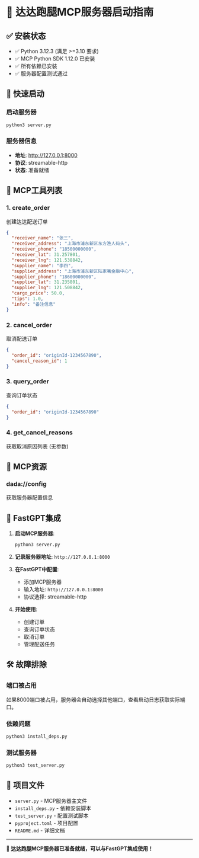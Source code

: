 # 🚀 达达跑腿MCP服务器启动指南

## ✅ 安装状态
- ✅ Python 3.12.3 (满足 >=3.10 要求)
- ✅ MCP Python SDK 1.12.0 已安装
- ✅ 所有依赖已安装
- ✅ 服务器配置测试通过

## 🎯 快速启动

### 启动服务器
```bash
python3 server.py
```

### 服务器信息
- **地址**: http://127.0.0.1:8000
- **协议**: streamable-http
- **状态**: 准备就绪

## 🔧 MCP工具列表

### 1. create_order
创建达达配送订单
```json
{
  "receiver_name": "张三",
  "receiver_address": "上海市浦东新区东方渔人码头",
  "receiver_phone": "18500000000",
  "receiver_lat": 31.257801,
  "receiver_lng": 121.538842,
  "supplier_name": "李四",
  "supplier_address": "上海市浦东新区陆家嘴金融中心",
  "supplier_phone": "18600000000",
  "supplier_lat": 31.235801,
  "supplier_lng": 121.508842,
  "cargo_price": 50.0,
  "tips": 1.0,
  "info": "备注信息"
}
```

### 2. cancel_order
取消配送订单
```json
{
  "order_id": "originId-1234567890",
  "cancel_reason_id": 1
}
```

### 3. query_order
查询订单状态
```json
{
  "order_id": "originId-1234567890"
}
```

### 4. get_cancel_reasons
获取取消原因列表 (无参数)

## 📡 MCP资源

### dada://config
获取服务器配置信息

## 🔗 FastGPT集成

1. **启动MCP服务器**:
   ```bash
   python3 server.py
   ```

2. **记录服务器地址**: 
   `http://127.0.0.1:8000`

3. **在FastGPT中配置**:
   - 添加MCP服务器
   - 输入地址: `http://127.0.0.1:8000`
   - 协议选择: streamable-http

4. **开始使用**:
   - 创建订单
   - 查询订单状态
   - 取消订单
   - 管理配送任务

## 🛠️ 故障排除

### 端口被占用
如果8000端口被占用，服务器会自动选择其他端口，查看启动日志获取实际端口。

### 依赖问题
```bash
python3 install_deps.py
```

### 测试服务器
```bash
python3 test_server.py
```

## 📝 项目文件

- `server.py` - MCP服务器主文件
- `install_deps.py` - 依赖安装脚本
- `test_server.py` - 配置测试脚本
- `pyproject.toml` - 项目配置
- `README.md` - 详细文档

---

**🎉 达达跑腿MCP服务器已准备就绪，可以与FastGPT集成使用！**